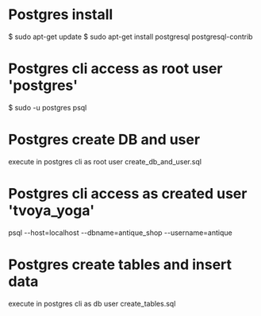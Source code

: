 # Postgres install

$ sudo apt-get update
$ sudo apt-get install postgresql postgresql-contrib

# Postgres cli access as root user 'postgres'

$ sudo -u postgres psql

# Postgres create DB and user

execute in postgres cli as root user create_db_and_user.sql

# Postgres cli access as created user 'tvoya_yoga'

psql --host=localhost --dbname=antique_shop --username=antique

# Postgres create tables and insert data

execute in postgres cli as db user create_tables.sql